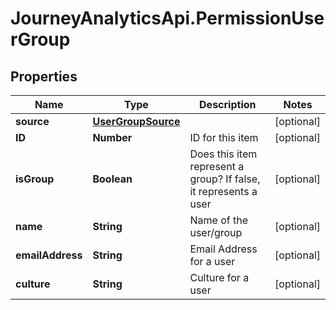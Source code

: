 # JourneyAnalyticsApi.PermissionUserGroup

## Properties

Name | Type | Description | Notes
------------ | ------------- | ------------- | -------------
**source** | [**UserGroupSource**](UserGroupSource.md) |  | [optional] 
**ID** | **Number** | ID for this item | [optional] 
**isGroup** | **Boolean** | Does this item represent a group?  If false, it represents a user | [optional] 
**name** | **String** | Name of the user/group | [optional] 
**emailAddress** | **String** | Email Address for a user | [optional] 
**culture** | **String** | Culture for a user | [optional] 


